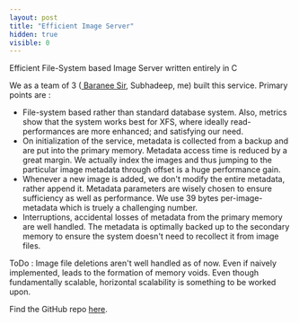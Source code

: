 ```yaml
---
layout: post
title: "Efficient Image Server"
hidden: true
visible: 0
---
```

Efficient File-System based Image Server written entirely in C

We as a team of 3 (<a href="https://www.linkedin.com/in/baraneedhara-karthik-gokuldas-02b506b4"> Baranee Sir</a>, Subhadeep, me) built this service. Primary points are :
 <ul>
  <li>File-system based rather than standard database system. Also, metrics show that the system works best for XFS, where ideally read-performances are more enhanced; and satisfying our need.</li>
  <li>On initialization of the service, metadata is collected from a backup and are put into the primary memory. Metadata access time is reduced by a great margin. We actually index the images and thus jumping to the particular image metadata through offset is a huge performance gain.</li>
  <li>Whenever a new image is added, we don't modify the entire metadata, rather append it. Metadata parameters are wisely chosen to ensure sufficiency as well as performance. We use 39 bytes per-image-metadata which is truely a challenging number.</li>
  <li>Interruptions, accidental losses of metadata from the primary memory are well handled. The metadata is optimally backed up to the secondary memory to ensure the system doesn't need to recollect it from image files.</li>
</ul> 

ToDo : Image file deletions aren't well handled as of now. Even if naively implemented, leads to the formation of memory voids. Even though fundamentally scalable, horizontal scalability is something to be worked upon.

Find the GitHub repo <a href="https://github.com/rounakdatta/imgsrvc">here</a>.
